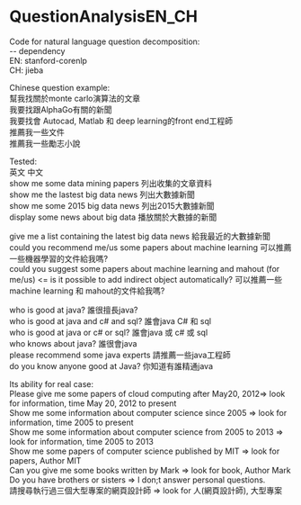 # QuestionAnalysisEN_CH

Code for natural language question decomposition:<br/>
-- dependency <br/>
EN: stanford-corenlp <br/>
CH: jieba <br/>

Chinese question example: <br/>
幫我找關於monte carlo演算法的文章 <br/>
我要找跟AlphaGo有關的新聞 <br/>
我要找會 Autocad, Matlab 和 deep learning的front end工程師 <br/>
推薦我一些文件 <br/>
推薦我一些勵志小說 <br/>

Tested: <br/>
英文 中文 <br/>
show me some data mining papers 列出收集的文章資料 <br/>
show me the lastest big data news 列出大數據新聞 <br/>
show me some 2015 big data news 列出2015大數據新聞 <br/>
display some news about big data 播放關於大數據的新聞 <br/>

give me a list containing the latest big data news 給我最近的大數據新聞 <br/>
could you recommend me/us some papers about machine learning 可以推薦一些機器學習的文件給我嗎? <br/>
could you suggest some papers about machine learning and mahout (for me/us) <= is it possible to add indirect object automatically? 可以推薦一些machine learning 和 mahout的文件給我嗎? <br/>

who is good at java? 誰很擅長java? <br/>
who is good at java and c# and sql? 誰會java C# 和 sql <br/>
who is good at java or c# or sql? 誰會java 或 c# 或 sql <br/>
who knows about java? 誰很會java <br/>
please recommend some java experts 請推薦一些java工程師 <br/>
do you know anyone good at Java? 你知道有誰精通java <br/>

Its ability for real case:<br/>
Please give me some papers of cloud computing after May20, 2012=> look for information, time May 20, 2012 to present<br/>
Show me some information about computer science since 2005 => look for information, time 2005 to present<br/>
Show me some information about computer science from 2005 to 2013 => look for information, time 2005 to 2013<br/>
Show me some papers of computer science published by MIT => look for papers, Author MIT<br/>
Can you give me some books written by Mark => look for book, Author Mark<br/>
Do you have brothers or sisters => I don;t answer personal questions.<br/>
請搜尋執行過三個大型專案的網頁設計師 => look for 人(網頁設計師), 大型專案<br/>

